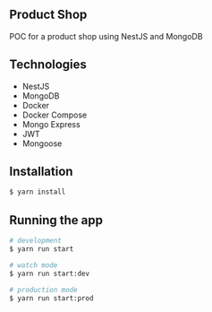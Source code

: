 ## Product Shop
POC for a product shop using NestJS and MongoDB

## Technologies
- NestJS
- MongoDB
- Docker
- Docker Compose
- Mongo Express
- JWT
- Mongoose

## Installation

```bash
$ yarn install
```

## Running the app

```bash
# development
$ yarn run start

# watch mode
$ yarn run start:dev

# production mode
$ yarn run start:prod
```

